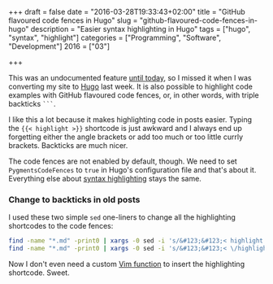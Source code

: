 +++
draft = false
date = "2016-03-28T19:33:43+02:00"
title = "GitHub flavoured code fences in Hugo"
slug = "github-flavoured-code-fences-in-hugo"
description = "Easier syntax highlighting in Hugo"
tags = ["hugo", "syntax", "highlight"]
categories = ["Programming", "Software", "Development"]
2016 = ["03"]

+++

This was an undocumented feature [until today](https://github.com/spf13/hugo/pull/2024), so I missed it when I was converting my site to [Hugo](https://gohugo.io) last week. It is also possible to highlight code examples with GitHub flavoured code fences, or, in other words, with triple backticks <code>```</code>.

I like this a lot because it makes highlighting code in posts easier. Typing the <code>&#123;&#123;< highlight >&#125;&#125;</code> shortcode is just awkward and I always end up forgetting either the angle brackets or add too much or too little currly brackets. Backticks are much nicer.

The code fences are not enabled by default, though. We need to set `PygmentsCodeFences` to `true` in Hugo's configuration file and that's about it. Everything else about [syntax highlighting](http://gohugo.io/extras/highlighting/) stays the same.

### Change to backticks in old posts

I used these two simple `sed` one-liners to change all the highlighting shortcodes to the code fences:

``` bash
find -name "*.md" -print0 | xargs -0 sed -i 's/&#123;&#123;< highlight \([a-z]*\) >&#125;&#125;/``` \1/g'
find -name "*.md" -print0 | xargs -0 sed -i 's/&#123;&#123;< \/highlight >&#125;&#125;/```/g'
```

Now I don't even need a custom [Vim function](https://github.com/robertbasic/vim-hugo-helper/blob/aca051a727357d0b7331c123de879ef03c82da2e/plugin/hugo-helper.vim#L35-L39) to insert the highlighting shortcode. Sweet.
